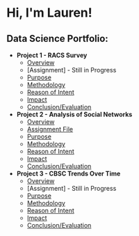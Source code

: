 <h1>Hi, I'm Lauren! <br/><a></a></h1>

<h2>Data Science Portfolio:</h2>

- <b>Project 1 - RACS Survey </b>
  - [Overview](https://github.com/LaurenFowler2/ds_portfolio/blob/main/RACS_readme)
  - [Assignment] - Still in Progress
  - [Purpose](https://github.com/LaurenFowler2/ds_portfolio/blob/main/Project%201%20RACs%20Survey/RACS%20survey%20purpose%20.pdf)
  - [Methodology](https://github.com/LaurenFowler2/ds_portfolio/blob/main/Project%201%20RACs%20Survey/RACS%20method.pdf)
  - [Reason of Intent](https://github.com/LaurenFowler2/ds_portfolio/blob/main/Project%201%20RACs%20Survey/ROI%20-%20RACs.pdf)
  - [Impact](https://github.com/LaurenFowler2/ds_portfolio/blob/main/Project%201%20RACs%20Survey/RACS%20Project%20Impact.pdf)
  - [Conclusion/Evaluation](https://github.com/LaurenFowler2/ds_portfolio/blob/main/Project%201%20RACs%20Survey/RACS%20Project%20Conclusion.pdf)
- <b>Project 2 -  Analysis of Social Networks </b>
  - [Overview](https://github.com/LaurenFowler2/ds_portfolio/blob/main/sna_readme)
  - [Assignment File](https://github.com/LaurenFowler2/ds_portfolio/blob/main/Project%202%20Social%20Network%20Analysis/ERGMMMMSSS-1.pdf)
  - [Purpose](https://github.com/LaurenFowler2/ds_portfolio/blob/main/Project%202%20Social%20Network%20Analysis/asn%20purpose.pdf)
  - [Methodology](https://github.com/LaurenFowler2/ds_portfolio/blob/main/Project%202%20Social%20Network%20Analysis/asn%20method.pdf)
  - [Reason of Intent](https://github.com/LaurenFowler2/ds_portfolio/blob/main/Project%202%20Social%20Network%20Analysis/ROI%20-%20ERGM.pdf)
  - [Impact](https://github.com/LaurenFowler2/ds_portfolio/blob/main/Project%202%20Social%20Network%20Analysis/asn_impact.pdf)
  - [Conclusion/Evaluation](https://github.com/LaurenFowler2/ds_portfolio/blob/main/Project%202%20Social%20Network%20Analysis/asn%20conclusion.pdf)
- <b>Project 3 - CBSC Trends Over Time</b>
  - [Overview](https://github.com/LaurenFowler2/ds_portfolio/blob/main/cbsc_readme)
  - [Assignment] - Still in Progress
  - [Purpose](https://github.com/LaurenFowler2/ds_portfolio/blob/main/Project%203%20CBSC%20Project/CBSC%20Trends%20Over%20Time%20Purpose.pdf)
  - [Methodology](https://github.com/LaurenFowler2/ds_portfolio/blob/main/Project%203%20CBSC%20Project/CBSC%20method.pdf)
  - [Reason of Intent](https://github.com/LaurenFowler2/ds_portfolio/blob/main/Project%203%20CBSC%20Project/ROI%20-%20CBSC.pdf)
  - [Impact](https://github.com/LaurenFowler2/ds_portfolio/blob/main/Project%203%20CBSC%20Project/Trends%20Over%20Time%20Project%20Impact.pdf)
  - [Conclusion/Evaluation](https://github.com/LaurenFowler2/ds_portfolio/blob/main/Project%203%20CBSC%20Project/Trends%20Over%20Time%20Project%20Conclusion.pdf)
